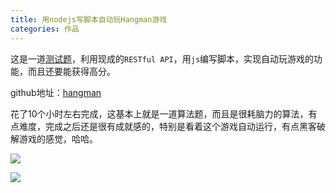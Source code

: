 ```yaml
---
title: 用nodejs写脚本自动玩Hangman游戏
categories: 作品
---
```


这是一道[测试题](https://github.com/strikingly/strikingly-interview-test-instructions)，利用现成的`RESTful API`，用`js`编写脚本，实现自动玩游戏的功能，而且还要能获得高分。

github地址：[hangman](https://github.com/raimonfuns/hangman)

花了10个小时左右完成，这基本上就是一道算法题，而且是很耗脑力的算法，有点难度，完成之后还是很有成就感的，特别是看着这个游戏自动运行，有点黑客破解游戏的感觉，哈哈。

![](http://oggx6lf7f.bkt.clouddn.com/cid96.png)

![](http://oggx6lf7f.bkt.clouddn.com/ymn2s.png)

